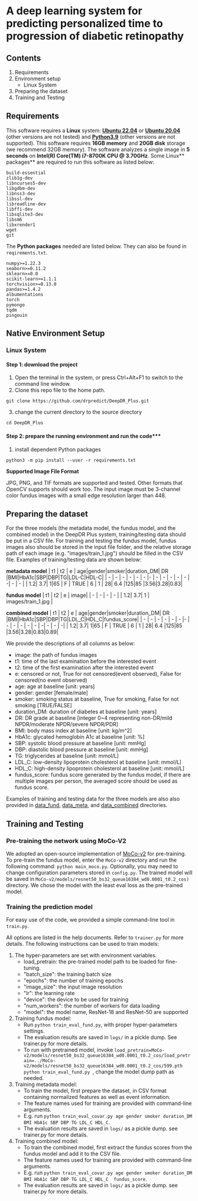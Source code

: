 # A deep learning system for predicting personalized time to progression of diabetic retinopathy

## Contents

1. Requirements
2. Environment setup
    * Linux System
3. Preparing the dataset
4. Training and Testing

## Requirements

This software requires a **Linux** system: [**Ubuntu 22.04**](https://ubuntu.com/download/desktop) or  [**Ubuntu 20.04**](https://ubuntu.com/download/desktop) (other versions are not tested)   and  [**Python3.9**](https://www.python.org) (other versions are not supported). This software requires **16GB memory** and **20GB disk** storage (we recommend 32GB memory). The software analyzes a single image in **5 seconds** on **Intel(R) Core(TM) i7-8700K CPU @ 3.70GHz**. Some Linux** packages** are required to run this software as listed below:

```
build-essential
zlib1g-dev
libncurses5-dev
libgdbm-dev
libnss3-dev
libssl-dev
libreadline-dev
libffi-dev
libsqlite3-dev
libsm6
libxrender1
wget
git
```

The **Python packages** needed are listed below. They can also be found in `reqirements.txt`.

```
numpy>=1.22.3
seaborn>=0.11.2
sklearn>=0.0
scikit-learn>=1.1.1
torchvision>=0.13.0
pandas>=1.4.2
albumentations
torch
pymongo
tqdm
pingouin
```

## Native Environment Setup

### Linux System

#### Step 1: download the project
1. Open the terminal in the system, or press Ctrl+Alt+F1 to switch to the command line window.
1. Clone this repo file to the home path.

```
git clone https://github.com/drpredict/DeepDR_Plus.git
```

3. change the current directory to the source directory

```
cd DeepDR_Plus
```

#### Step 2: prepare the running environment and run the code***

1. install dependent Python packages

```
python3 -m pip install --user -r requirements.txt
```

**Supported Image File Format**

JPG, PNG, and TIF formats are supported and tested. Other formats that OpenCV supports should work too. The input image must be 3-channel color fundus images with a small edge resolution larger than 448.


## Preparing the dataset

For the three models (the metadata model, the fundus model, and the combined model) in the DeepDR Plus system, training/testing data should be put in a CSV file. For training and testing the fundus model, fundus images also should be stored in the input file folder, and the relative storage path of each image (e.g. "images/train_1.jpg") should be filled in the CSV file. Examples of training/testing data are shown below:

**metadata model**
| t1 | t2 | e | age|gender|smoker|duration_DM| DR |BMI|HbA1c|SBP|DBP|TG|LDL-C|HDL-C|
| -  | -  | - | -  | -    | -    |-          | -  | - | -   | - | - | -| -   | -   |
| 1.2| 3.7| 1|65  | F    | TRUE | 6         | 1  | 28| 6.4 |125|85 |3.56|3.28|0.83|

**fundus model**
| t1 | t2 | e | image|
| -  | -  | - | -    |
| 1.2| 3.7| 1 | images/train_1.jpg |

**combined model**
| t1 | t2 | e | age|gender|smoker|duration_DM| DR |BMI|HbA1c|SBP|DBP|TG|LDL_C|HDL_C|fundus_score|
| -  | -  | - | -  | -    | -    |-          | -  | - | -   | - | - | -| -   | -   | -|
| 1.2| 3.7| 1|65  | F    | TRUE | 6         | 1  | 28| 6.4 |125|85 |3.56|3.28|0.83|0.89|

We provide the descriptions of all columns as below:
* image: the path of fundus images 
* t1: time of the last examination before the interested event
* t2: time of the first examination after the interested event
* e: censored or not, True for not censored(event observed), False for censored(no event observed)
* age: age at baseline [unit: years]
* gender: gender [female/male]
* smoker: smoking status at baseline, True for smoking, False for not smoking [TRUE/FALSE]
* duration_DM: duration of diabetes at baseline [unit: years]
* DR: DR grade at baseline [integer 0~4 representing non-DR/mild NPDR/moderate NPDR/severe NPDR/PDR]
* BMI: body mass index at baseline [unit: kg/m^2]
* HbA1c: glycated hemoglobin A1c at baseline [unit: %]
* SBP: systolic blood pressure at baseline [unit: mmHg]
* DBP: diastolic blood pressure at baseline [unit: mmHg]
* TG: triglycerides at baseline [unit: mmol/L]
* LDL_C: low-density lipoprotein cholesterol at baseline [unit: mmol/L]
* HDL_C: high-density lipoprotein cholesterol at baseline [unit: mmol/L]
* fundus_score: fundus score generated by the fundus model, if there are multiple images per person, the averaged score should be used as fundus score.

Examples of training and testing data for the three models are also also provided in [data_fund](data_fund), [data_meta](data_meta), and [data_combined](data_combined) directories. 

## Training and Testing
### Pre-training the network using MoCo-V2
We adopted an open-source implementation of [MoCo-v2](https://github.com/facebookresearch/moco-v2) for pre-training.
To pre-train the fundus model, enter the `MoCo-v2` directory and run the following command:
`python main_moco.py`. Optionally, you may need to change configuration parameters stored in `config.py`.
The trained model will be saved in `MoCo-v2/models/resnet50_bs32_queue16384_wd0.0001_t0.2_cos)` directory. We chose the model with the least eval loss as the pre-trained model.

### Training the prediction model
For easy use of the code, we provided a simple command-line tool in `train.py`.

All options are listed in the help documents. Refer to `trainer.py` for more details. The following instructions can be used to train models:

1. The hyper-parameters are set with environment variables.
    * load_pretrain: the pre-trained model path to be loaded for fine-tuning.
    * "batch_size": the training batch size
    * "epochs": the number of training epochs
    * "image_size": the input image resolution
    * "lr": the learning rate
    * "device": the device to be used for training
    * "num_workers": the number of workers for data loading
    * "model": the model name, ResNet-18 and ResNet-50 are supported
1. Training fundus model:
    * Run `python train_eval_fund.py`, with proper hyper-parameters settings.
    * The evaluation results are saved in `logs/` in a pickle dump. See trainer.py for more details.
    * To run with pretrained model, invoke `load_pretrain=MoCo-v2/models/resnet50_bs32_queue16384_wd0.0001_t0.2_cos/load_pretrain=../MoCo-v2/models/resnet50_bs32_queue16384_wd0.0001_t0.2_cos/599.pth python train_eval_fund.py `, change the model dump path as needed.
1. Training metadata model:
    * To train the model, first prepare the dataset, in CSV format containing normalized features as well as event information.
    * The feature names used for training are provided with command-line arguments.
    * E.g. run `python train_eval_covar.py age gender smoker duration_DM BMI HbA1c SBP DBP TG LDL_C HDL_C`.
    * The evaluation results are saved in `logs/` as a pickle dump. see trainer.py for more details.
1. Training combined model:
    * To train the combined model, first extract the fundus scores from the fundus model and add it to the CSV file.
    * The feature names used for training are provided with command-line arguments.
    * E.g. run `python train_eval_covar.py age gender smoker duration_DM BMI HbA1c SBP DBP TG LDL_C HDL_C  fundus_score`.
    * The evaluation results are saved in `logs/` as a pickle dump. see trainer.py for more details.
